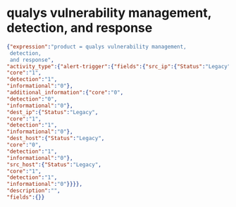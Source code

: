 qualys vulnerability management, detection, and response
========================================================

```JSON
{"expression":"product = qualys vulnerability management,
 detection,
 and response",
"activity_type":{"alert-trigger":{"fields":{"src_ip":{"Status":"Legacy",
"core":"1",
"detection":"1",
"informational":"0"},
"additional_information":{"core":"0",
"detection":"0",
"informational":"0"},
"dest_ip":{"Status":"Legacy",
"core":"1",
"detection":"1",
"informational":"0"},
"dest_host":{"Status":"Legacy",
"core":"0",
"detection":"1",
"informational":"0"},
"src_host":{"Status":"Legacy",
"core":"1",
"detection":"1",
"informational":"0"}}}},
"description":"",
"fields":{}}
```